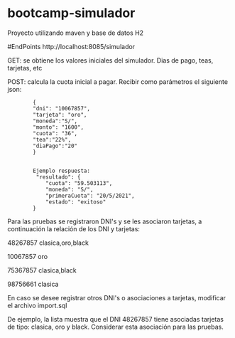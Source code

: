# bootcamp-simulador
Proyecto utilizando maven y base de datos H2

#EndPoints
 http://localhost:8085/simulador
 
 GET: se obtiene los valores iniciales del simulador. Dias de pago, teas, tarjetas, etc
 
 POST: calcula la cuota inicial a pagar. Recibir como parámetros el siguiente json:
 
			{
			"dni": "10067857",
			"tarjeta": "oro",
			"moneda":"S/",
			"monto": "1600",
			"cuota": "36",
			"tea":"22%",
			"diaPago":"20"
			}
			
			
			Ejemplo respuesta:
			 "resultado": {
				"cuota": "59.503113",
				"moneda": "S/",
				"primeraCuota": "20/5/2021",
				"estado": "exitoso"
			}
			
			

Para las pruebas se registraron DNI's y se les asociaron tarjetas, a continuación la relación de los DNI y tarjetas:	

48267857 clasica,oro,black

10067857 oro

75367857 clasica,black

98756661 clasica	

En caso se desee registrar otros DNI's o asociaciones a tarjetas, modificar el archivo import.sql

De ejemplo, la lista muestra que el DNI 48267857 tiene asociadas tarjetas de tipo: clasica, oro y black. Considerar esta asociación para las pruebas.
